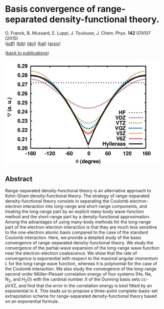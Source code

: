 # Basis convergence of range-separated density-functional theory.  
 O. Franck, B. Mussard, E. Luppi, J. Toulouse, J. Chem. Phys. **142** 074107 (2015)  
 ([pdf](doc/FraMusLupTou-JCP-2015.pdf))
 ([bib](doc/FraMusLupTou-JCP-2015.bib))
 ([doi](http://dx.doi.org/10.1063/1.4907920))
 ([hal](http://hal.upmc.fr/hal-01081816))
 ([arxiv](http://arxiv.org/abs/1412.2613))
 
([back to publications](../../))

![](../img/convbasis.png)


## Abstract
Range-separated density-functional theory is an alternative approach to Kohn-Sham density-functional theory. The strategy of range-separated density-functional theory consists in separating the Coulomb electron-electron interaction into long-range and short-range components, and treating the long-range part by an explicit many-body wave-function method and the short-range part by a density-functional approximation. Among the advantages of using many-body methods for the long-range part of the electron-electron interaction is that they are much less sensitive to the one-electron atomic basis compared to the case of the standard Coulomb interaction. Here, we provide a detailed study of the basis convergence of range-separated density-functional theory. We study the convergence of the partial-wave expansion of the long-range wave function near the electron-electron coalescence. We show that the rate of convergence is exponential with respect to the maximal angular momentum $L$ for the long-range wave function, whereas it is polynomial for the case of the Coulomb interaction. We also study the convergence of the long-range second-order Möller-Plesset correlation energy of four systems (He, Ne, N$_2$, and H$_2$O) with the cardinal number $X$ of the Dunning basis sets cc-pV$X$Z, and find that the error in the correlation energy is best fitted by an exponential in $X$. This leads us to propose a three-point complete-basis-set extrapolation scheme for range-separated density-functional theory based on an exponential formula.
